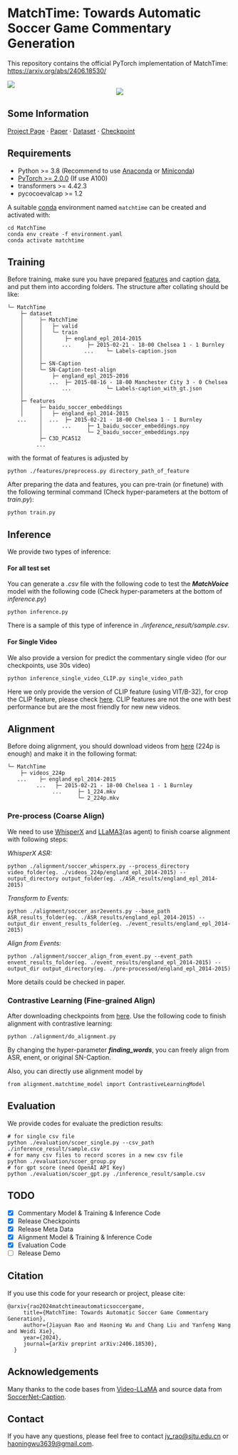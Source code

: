 # MatchTime: Towards Automatic Soccer Game Commentary Generation
This repository contains the official PyTorch implementation of MatchTime: https://arxiv.org/abs/2406.18530/

<div>
   <img src="https://raw.githubusercontent.com/jyrao/MatchTime/main/teaser.png">
</div>

<div align="center">
   <img src="https://raw.githubusercontent.com/jyrao/MatchTime/main/commentary.png">
</div>



## Some Information
[Project Page](https://haoningwu3639.github.io/MatchTime/)  $\cdot$ [Paper](https://arxiv.org/abs/2406.18530/) $\cdot$ [Dataset](https://drive.google.com/drive/folders/14tb6lV2nlTxn3VygwAPdmtKm7v0Ss8wG) $\cdot$ [Checkpoint](https://huggingface.co/Homie0609/MatchVoice)

## Requirements
- Python >= 3.8 (Recommend to use [Anaconda](https://www.anaconda.com/download/#linux) or [Miniconda](https://docs.conda.io/en/latest/miniconda.html))
- [PyTorch >= 2.0.0](https://pytorch.org/) (If use A100)
- transformers >= 4.42.3
- pycocoevalcap >= 1.2

A suitable [conda](https://conda.io/) environment named `matchtime` can be created and activated with:
```
cd MatchTime
conda env create -f environment.yaml
conda activate matchtime
```

## Training
Before training, make sure you have prepared [features](https://pypi.org/project/SoccerNet/) and caption [data]((https://drive.google.com/drive/folders/14tb6lV2nlTxn3VygwAPdmtKm7v0Ss8wG)), and put them into according folders. The structure after collating should be like:
``````
└─ MatchTime
    ├─ dataset
    │     ├─ MatchTime
    │     │   ├─ valid
    │     │   └─ train
    │     │       ├─ england_epl_2014-2015
    │     │      ...     ├─ 2015-02-21 - 18-00 Chelsea 1 - 1 Burnley
    │     │             ...    └─ Labels-caption.json
    │     │
    │     ├─ SN-Caption
    │     └─ SN-Caption-test-align
    │         ├─ england_epl_2015-2016 
    │        ...  ├─ 2015-08-16 - 18-00 Manchester City 3 - 0 Chelsea
    │            ...           └─ Labels-caption_with_gt.json
    │
    ├─ features
    │     ├─ baidu_soccer_embeddings
    │     │   ├─ england_epl_2014-2015 
   ...    │  ...  ├─ 2015-02-21 - 18-00 Chelsea 1 - 1 Burnley
          │      ...     ├─ 1_baidu_soccer_embeddings.npy
          │              └─ 2_baidu_soccer_embeddings.npy
          ├─ C3D_PCA512
         ...
``````
with the format of features is adjusted by
```
python ./features/preprocess.py directory_path_of_feature
```
After preparing the data and features, you can pre-train (or finetune) with the following terminal command (Check hyper-parameters at the bottom of *train.py*):
```
python train.py
```
## Inference

We provide two types of inference:

#### For all test set

You can generate a *.csv* file with the following code to test the ***MatchVoice*** model with the following code (Check hyper-parameters at the bottom of *inference.py*)

```
python inference.py
```

There is a sample of this type of inference in *./inference_result/sample.csv*.

#### For Single Video

We also provide a version for predict the commentary single video (for our checkpoints, use 30s video)
```
python inference_single_video_CLIP.py single_video_path
```
Here we only provide the version of CLIP feature (using VIT/B-32), for crop the CLIP feature, please check [here](https://github.com/openai/CLIP). CLIP features are not the one with best performance but are the most friendly for new new videos.

## Alignment

Before doing alignment, you should download videos from [here](https://www.soccer-net.org/data) (224p is enough) and make it in the following format:

``````
└─ MatchTime
    ├─ videos_224p
   ...    ├─ england_epl_2014-2015
         ...   ├─ 2015-02-21 - 18-00 Chelsea 1 - 1 Burnley
              ...     ├─ 1_224.mkv
                      └─ 2_224p.mkv
``````

### Pre-process (Coarse Align)

We need to use [WhisperX](https://github.com/m-bain/whisperX) and [LLaMA3](https://huggingface.co/docs/transformers/model_doc/llama3)(as agent) to finish coarse alignment with following steps:

*WhisperX ASR:*
```
python ./alignment/soccer_whisperx.py --process_directory video_folder(eg. ./videos_224p/england_epl_2014-2015) --output_directory output_folder(eg. ./ASR_results/england_epl_2014-2015)
``` 
*Transform to Events:*
```
python ./alignment/soccer_asr2events.py --base_path ASR_results_folder(eg. ./ASR_results/england_epl_2014-2015) --output_dir envent_results_folder(eg. ./event_results/england_epl_2014-2015)
```

*Align from Events:*
```
python ./alignment/soccer_align_from_event.py --event_path envent_results_folder(eg. ./event_results/england_epl_2014-2015) --output_dir output_directory(eg. ./pre-processed/england_epl_2014-2015)
```

More details could be checked in paper.

### Contrastive Learning (Fine-grained Align)

After downloading checkpoints from [here](https://huggingface.co/Homie0609/MatchTime/tree/main). Use the following code to finish alignment with contrastive learning:
```
python ./alignment/do_alignment.py
```
By changing the hyper-parameter ***finding_words***, you can freely align from ASR, enent, or original SN-Caption.

Also, you can directly use alignment model by
```
from alignment.matchtime_model import ContrastiveLearningModel
```

## Evaluation
We provide codes for evaluate the prediction results:
```
# for single csv file
python ./evaluation/scoer_single.py --csv_path ./inference_result/sample.csv
# for many csv files to record scores in a new csv file
python ./evaluation/scoer_group.py
# for gpt score (need OpenAI API Key)
python ./evaluation/scoer_gpt.py ./inference_result/sample.csv
```

## TODO
- [x] Commentary Model & Training & Inference Code
- [x] Release Checkpoints
- [x] Release Meta Data
- [x] Alignment Model & Training & Inference Code
- [x] Evaluation Code
- [ ] Release Demo

## Citation
If you use this code for your research or project, please cite:

	@arxiv{rao2024matchtimeautomaticsoccergame,
         title={MatchTime: Towards Automatic Soccer Game Commentary Generation}, 
         author={Jiayuan Rao and Haoning Wu and Chang Liu and Yanfeng Wang and Weidi Xie},
         year={2024},
         journal={arXiv preprint arXiv:2406.18530},
      }

## Acknowledgements
Many thanks to the code bases from [Video-LLaMA](https://github.com/DAMO-NLP-SG/Video-LLaMA) and source data from [SoccerNet-Caption](https://arxiv.org/abs/2304.04565).

## Contact
If you have any questions, please feel free to contact jy_rao@sjtu.edu.cn or haoningwu3639@gmail.com.